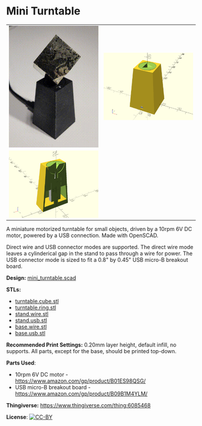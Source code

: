 # Mini Turntable

<table>
<tr>
<td align="center"><a href="images/video.gif"><img src="images/video.gif" alt="Video"/></a></td>
<td><a href="images/rendering1.png"><img src="images/rendering1.thumb.png" alt="Rendering 1"/></a></td>
</tr>
<td><a href="images/rendering2.png"><img src="images/rendering2.thumb.png" alt="Rendering 2"/></a></td>
<tr>
</tr>
</table>

A miniature motorized turntable for small objects, driven by a 10rpm 6V DC motor, powered by a USB connection. Made with OpenSCAD.

Direct wire and USB connector modes are supported. The direct wire mode leaves a cylinderical gap in the stand to pass through a wire for power. The USB connector mode is sized to fit a 0.8" by 0.45" USB micro-B breakout board.

**Design:** [mini_turntable.scad](mini_turntable.scad)

**STLs:**

* [turntable.cube.stl](stl/turntable.cube.stl)
* [turntable.ring.stl](stl/turntable.ring.stl)
* [stand.wire.stl](stl/stand.wire.stl)
* [stand.usb.stl](stl/stand.usb.stl)
* [base.wire.stl](stl/base.wire.stl)
* [base.usb.stl](stl/base.usb.stl)

**Recommended Print Settings:** 0.20mm layer height, default infill, no supports. All parts, except for the base, should be printed top-down.

**Parts Used**:

* 10rpm 6V DC motor - https://www.amazon.com/gp/product/B01ES98QSG/
* USB micro-B breakout board - https://www.amazon.com/gp/product/B09B1M4YLM/

**Thingiverse:** https://www.thingiverse.com/thing:6085468

**License**: [![CC-BY](https://i.creativecommons.org/l/by/4.0/80x15.png)](http://creativecommons.org/licenses/by/4.0/)
